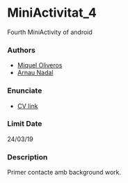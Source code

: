 # MiniActivitat_4
Fourth MiniActivity of android

### Authors ###
* [Miquel Oliveros](https://github.com/MiquelOliveros)
* [Arnau Nadal](https://github.com/ar98nau)

### Enunciate ###
* [CV link](https://cv.udl.cat/access/content/attachment/102025-1819/Activitats/b2a14f34-4846-4800-9130-de639a36689e/MiniActv-4.pdf)

### Limit Date ###
24/03/19

### Description ###
Primer contacte amb background work.
